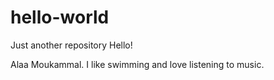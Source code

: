 # hello-world
Just another repository
Hello!

Alaa Moukammal. I like swimming and love listening to music.
